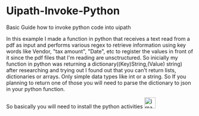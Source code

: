 # Uipath-Invoke-Python
Basic Guide how to invoke python code into uipath

In this example I made a function in python that receives a text read from a pdf as input and performs various regex to retrieve information using key words like Vendor, "tax amount", "Date", etc to register the values in front of it since the pdf files that I'm reading are unsctructured. So inicially my function in python was returning a dictionary((Key)String,(Value) string) after researching and trying out I found out that you can't return lists, dictionaries or arrays. Only simple data types like int or a string. So If you planning to return one of those you will need to parse the dictionary to json in your python function.

So basically you will need to install the python activities <img width="30" alt="image" src="https://user-images.githubusercontent.com/108375741/233706216-47358f61-21bd-4bfc-9d77-9f81423d2a3e.png">



